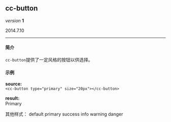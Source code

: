 ## cc-button

_version_ __1__

2014.7.10

-----------------

#### 简介
`cc-button`提供了一定风格的按钮以供选择。

#### 示例
__source:__  
`<cc-button type="primary" size="20px"></cc-button>`

__result:__  
<cc-button type="primary" size="20px">Primary</cc-button>

其他样式：
<cc-button type="default">default</cc-button>
<cc-button type="primary">primary</cc-button>
<cc-button type="success">success</cc-button>
<cc-button type="info">info</cc-button>
<cc-button type="warning">warning</cc-button>
<cc-button type="danger">danger</cc-button>